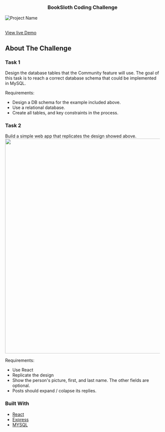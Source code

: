  <h3 align="center">BookSloth Coding Challenge</h3>

![Project Name](gif/bookSloth.gif)

<br/>
 <a href="https://suarez9093.github.io/book-sloth/">View live Demo</a>

## About The Challenge

### Task 1

Design the database tables that the Community feature will use. The goal of this task is to reach a correct database schema that could be implemented in MySQL.

Requirements:

- Design a DB schema for the example included above.
- Use a relational database.
- Create all tables, and key constraints in the process.

### Task 2

Build a simple web app that replicates the design showed above.
<img src="https://user-images.githubusercontent.com/55850581/93656609-6d0d9100-f9f9-11ea-9eb9-5e1a0e187179.png" width="800" height="700">

Requirements:

- Use React
- Replicate the design
- Show the person's picture, first, and last name. The other fields are optional.
- Posts should expand / colapse its replies.

### Built With

- [React](https://reactjs.org/)
- [Express](https://expressjs.com/)
- [MYSQL](https://www.mysql.com/)
